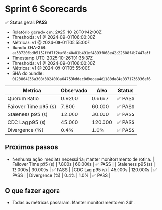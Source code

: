 # Sprint 6 Scorecards

✅ Status geral: **PASS**

- Relatório gerado em: 2025-10-26T01:42:00Z
- Thresholds: v1 @ 2024-09-01T06:00:00Z
- Métricas: v1 @ 2024-09-01T05:55:00Z
- Bundle SHA-256: `aa337206bdb5152ffd7f20af8c40a81b491ef4893f068e42c22608f4b7447a3f`
- Timestamp UTC: 2025-10-26T01:35:37Z
- Thresholds: v1 @ 2024-09-01T06:00:00Z
- Métricas: v1 @ 2024-09-01T05:55:00Z
- SHA do bundle: `0123864136a308f3824003a64753bddac8d0ecaa4d1188da84e8371736336ef6`

| Métrica | Observado | Alvo | Status |
| --- | --- | --- | --- |
| Quorum Ratio | 0.9200 | 0.6667 | ✅ PASS |
| Failover Time p95 (s) | 7.800 | 60.000 | ✅ PASS |
| Staleness p95 (s) | 12.000 | 30.000 | ✅ PASS |
| CDC Lag p95 (s) | 45.000 | 120.000 | ✅ PASS |
| Divergence (%) | 0.4% | 1.0% | ✅ PASS |

## Próximos passos
- Nenhuma ação imediata necessária; manter monitoramento de rotina.
| Failover Time p95 (s) | 7.800s | 60.000s | ✅ PASS |
| Staleness p95 (s) | 12.000s | 30.000s | ✅ PASS |
| CDC Lag p95 (s) | 45.000s | 120.000s | ✅ PASS |
| Divergence (%) | 0.4% | 1.0% | ✅ PASS |

## O que fazer agora
- Todas as métricas passaram. Manter monitoramento em 24h.

